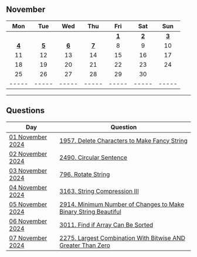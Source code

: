 November
---
| Mon | Tue | Wed | Thu | Fri | Sat | Sun |
| :---: | :---: | :---: | :---: | :---: | :---: | :---: |
|     |     |     |     | [**1**](01) | [**2**](02) | [**3**](03) |
| [**4**](04) | [**5**](05) | [**6**](06) | [**7**](07) | 8   | 9   | 10  |
| 11  | 12  | 13  | 14  | 15  | 16  | 17  |
| 18  | 19  | 20  | 21  | 22  | 23  | 24  |
| 25  | 26  | 27  | 28  | 29  | 30  |     |
| ----- | ----- | ----- | ----- | ----- | ----- | ----- |

---

Questions
---
| Day | Question |
| --- | --- |
| [01 November 2024](01) | [1957. Delete Characters to Make Fancy String](https://leetcode.com/problems/delete-characters-to-make-fancy-string) |
| [02 November 2024](02) | [2490. Circular Sentence](https://leetcode.com/problems/circular-sentence) |
| [03 November 2024](03) | [796. Rotate String](https://leetcode.com/problems/rotate-string) |
| [04 November 2024](04) | [3163. String Compression III](https://leetcode.com/problems/string-compression-iii) |
| [05 November 2024](05) | [2914. Minimum Number of Changes to Make Binary String Beautiful](https://leetcode.com/problems/minimum-number-of-changes-to-make-binary-string-beautiful) |
| [06 November 2024](06) | [3011. Find if Array Can Be Sorted](https://leetcode.com/problems/find-if-array-can-be-sorted) |
| [07 November 2024](07) | [2275. Largest Combination With Bitwise AND Greater Than Zero](https://leetcode.com/problems/largest-combination-with-bitwise-and-greater-than-zero) |
